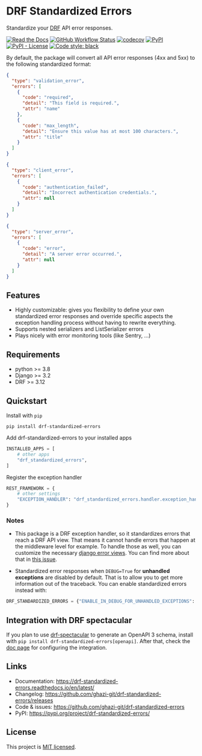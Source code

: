 # DRF Standardized Errors

Standardize your [DRF](https://www.django-rest-framework.org/) API error responses.

[![Read the Docs](https://img.shields.io/readthedocs/drf-standardized-errors)](https://drf-standardized-errors.readthedocs.io/en/latest/)
[![GitHub Workflow Status](https://img.shields.io/github/actions/workflow/status/ghazi-git/drf-standardized-errors/tests.yml?branch=main&label=Tests&logo=GitHub)](https://github.com/ghazi-git/drf-standardized-errors/actions/workflows/tests.yml)
[![codecov](https://codecov.io/gh/ghazi-git/drf-standardized-errors/branch/main/graph/badge.svg?token=JXTTT1KVBR)](https://codecov.io/gh/ghazi-git/drf-standardized-errors)
[![PyPI](https://img.shields.io/pypi/v/drf-standardized-errors)](https://pypi.org/project/drf-standardized-errors/)
[![PyPI - License](https://img.shields.io/pypi/l/drf-standardized-errors)](https://github.com/ghazi-git/drf-standardized-errors/blob/main/LICENSE)
[![Code style: black](https://img.shields.io/badge/code%20style-black-000000.svg)](https://github.com/psf/black)

By default, the package will convert all API error responses (4xx and 5xx) to the following standardized format:
```json
{
  "type": "validation_error",
  "errors": [
    {
      "code": "required",
      "detail": "This field is required.",
      "attr": "name"
    },
    {
      "code": "max_length",
      "detail": "Ensure this value has at most 100 characters.",
      "attr": "title"
    }
  ]
}
```
```json
{
  "type": "client_error",
  "errors": [
    {
      "code": "authentication_failed",
      "detail": "Incorrect authentication credentials.",
      "attr": null
    }
  ]
}
```
```json
{
  "type": "server_error",
  "errors": [
    {
      "code": "error",
      "detail": "A server error occurred.",
      "attr": null
    }
  ]
}
```


## Features

- Highly customizable: gives you flexibility to define your own standardized error responses and override
specific aspects the exception handling process without having to rewrite everything.
- Supports nested serializers and ListSerializer errors
- Plays nicely with error monitoring tools (like Sentry, ...)


## Requirements

- python >= 3.8
- Django >= 3.2
- DRF >= 3.12


## Quickstart

Install with `pip`
```shell
pip install drf-standardized-errors
```

Add drf-standardized-errors to your installed apps
```python
INSTALLED_APPS = [
    # other apps
    "drf_standardized_errors",
]
```

Register the exception handler
```python
REST_FRAMEWORK = {
    # other settings
    "EXCEPTION_HANDLER": "drf_standardized_errors.handler.exception_handler"
}
```

### Notes
- This package is a DRF exception handler, so it standardizes errors that reach a DRF API view. That means it cannot
handle errors that happen at the middleware level for example. To handle those as well, you can customize
the necessary [django error views](https://docs.djangoproject.com/en/dev/topics/http/views/#customizing-error-views).
You can find more about that in [this issue](https://github.com/ghazi-git/drf-standardized-errors/issues/44).

- Standardized error responses when `DEBUG=True` for **unhandled exceptions** are disabled by default. That is
to allow you to get more information out of the traceback. You can enable standardized errors instead with:
```python
DRF_STANDARDIZED_ERRORS = {"ENABLE_IN_DEBUG_FOR_UNHANDLED_EXCEPTIONS": True}
```

## Integration with DRF spectacular
If you plan to use [drf-spectacular](https://github.com/tfranzel/drf-spectacular) to generate an OpenAPI 3 schema,
install with `pip install drf-standardized-errors[openapi]`. After that, check the [doc page](https://drf-standardized-errors.readthedocs.io/en/latest/openapi.html)
for configuring the integration.

## Links

- Documentation: https://drf-standardized-errors.readthedocs.io/en/latest/
- Changelog: https://github.com/ghazi-git/drf-standardized-errors/releases
- Code & issues: https://github.com/ghazi-git/drf-standardized-errors
- PyPI: https://pypi.org/project/drf-standardized-errors/


## License

This project is [MIT licensed](LICENSE).
